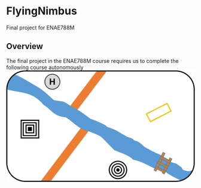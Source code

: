 # FlyingNimbus
Final project for ENAE788M

## Overview
The final project in the ENAE788M course requires us to complete the following course autonomously 
![track](images/Track.png)

